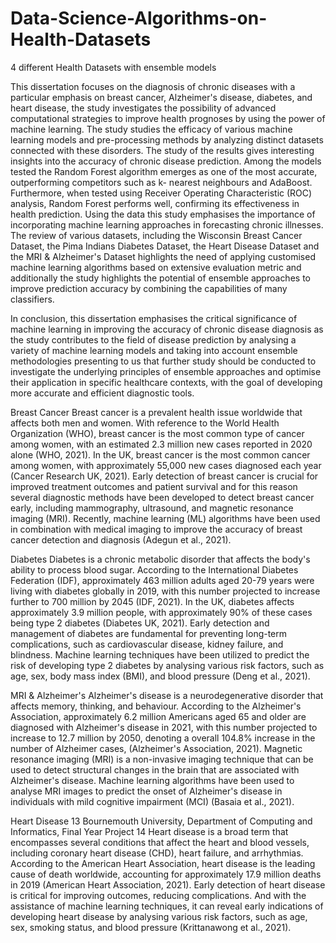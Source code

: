 # Data-Science-Algorithms-on-Health-Datasets
4 different Health Datasets with ensemble models

This dissertation focuses on the diagnosis of chronic diseases with a particular emphasis on breast cancer, Alzheimer's disease, diabetes, and heart disease, the study investigates the possibility of advanced computational strategies to improve health prognoses by using the power of machine learning. The study studies the efficacy of various machine learning models and pre-processing methods by analyzing distinct datasets connected with these disorders. The study of the results gives interesting insights into the accuracy of chronic disease prediction. Among the models tested the Random Forest algorithm emerges as one of the most accurate, outperforming competitors such as k- nearest neighbours and AdaBoost. Furthermore, when tested using Receiver Operating Characteristic (ROC) analysis, Random Forest performs well, confirming its effectiveness in health prediction. Using the data this study emphasises the importance of incorporating machine learning approaches in forecasting chronic illnesses. The review of various datasets, including the Wisconsin Breast Cancer Dataset, the Pima Indians Diabetes Dataset, the Heart Disease Dataset and the MRI & Alzheimer's Dataset highlights the need of applying customised machine learning algorithms based on extensive evaluation metric and additionally the study highlights the potential of ensemble approaches to improve prediction accuracy by combining the capabilities of many classifiers.

In conclusion, this dissertation emphasises the critical significance of machine learning in improving the accuracy of chronic disease diagnosis as the study contributes to the field of disease prediction by analysing a variety of machine learning models and taking into account ensemble methodologies presenting to us that further study should be conducted to investigate the underlying principles of ensemble approaches and optimise their application in specific healthcare contexts, with the goal of developing more accurate and efficient diagnostic tools.


Breast Cancer
Breast cancer is a prevalent health issue worldwide that affects both men and women. With reference to the World Health Organization (WHO), breast cancer is the most common type of cancer among women, with an estimated 2.3 million new cases reported in 2020 alone (WHO, 2021). In the UK, breast cancer is the most common cancer among women, with approximately 55,000 new cases diagnosed each year (Cancer Research UK, 2021). Early detection of breast cancer is crucial for improved treatment outcomes and patient survival and for this reason several diagnostic methods have been developed to detect breast cancer early, including mammography, ultrasound, and magnetic resonance imaging (MRI). Recently, machine learning (ML) algorithms have been used in combination with medical imaging to improve the accuracy of breast cancer detection and diagnosis (Adegun et al., 2021).


Diabetes
Diabetes is a chronic metabolic disorder that affects the body's ability to process blood sugar. According to the International Diabetes Federation (IDF), approximately 463 million adults aged 20-79 years were living with diabetes globally in 2019, with this number projected to increase further to 700 million by 2045 (IDF, 2021). In the UK, diabetes affects approximately 3.9 million people, with approximately 90% of these cases being type 2 diabetes (Diabetes UK, 2021). Early detection and management of diabetes are fundamental for preventing long-term complications, such as cardiovascular disease, kidney failure, and blindness. Machine learning techniques have been utilized to predict the risk of developing type 2 diabetes by analysing various risk factors, such as age, sex, body mass index (BMI), and blood pressure (Deng et al., 2021).


MRI & Alzheimer's
Alzheimer's disease is a neurodegenerative disorder that affects memory, thinking, and behaviour. According to the Alzheimer's Association, approximately 6.2 million Americans aged 65 and older are diagnosed with Alzheimer's disease in 2021, with this number projected to increase to 12.7 million by 2050, denoting a overall 104.8% increase in the number of Alzheimer cases, (Alzheimer's Association, 2021). Magnetic resonance imaging (MRI) is a non-invasive imaging technique that can be used to detect structural changes in the brain that are associated with Alzheimer's disease. Machine learning algorithms have been used to analyse MRI images to predict the onset of Alzheimer's disease in individuals with mild cognitive impairment (MCI) (Basaia et al., 2021).


Heart Disease
13
 Bournemouth University, Department of Computing and Informatics, Final Year Project
14 Heart disease is a broad term that encompasses several conditions that affect the heart and blood
vessels, including coronary heart disease (CHD), heart failure, and arrhythmias. According to the American Heart Association, heart disease is the leading cause of death worldwide, accounting for approximately 17.9 million deaths in 2019 (American Heart Association, 2021). Early detection of heart disease is critical for improving outcomes, reducing complications. And with the assistance of machine learning techniques, it can reveal early indications of developing heart disease by analysing various risk factors, such as age, sex, smoking status, and blood pressure (Krittanawong et al., 2021).
